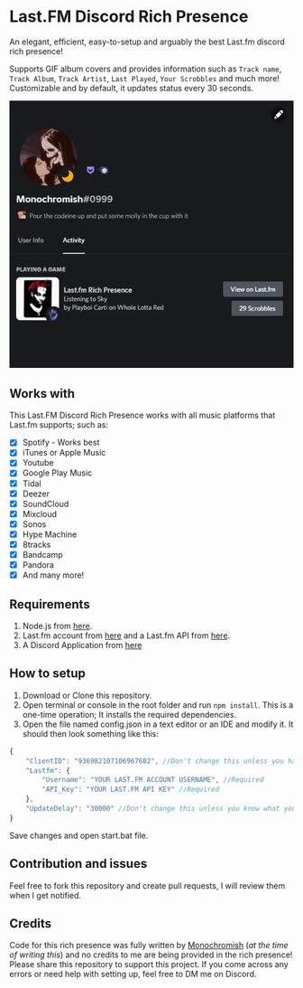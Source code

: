 # Last.FM Discord Rich Presence

An elegant, efficient, easy-to-setup and arguably the best Last.fm discord rich presence!

Supports GIF album covers and provides information such as `Track name`, `Track Album`, `Track Artist`, `Last Played`, `Your Scrobbles` and much more!
Customizable and by default, it updates status every 30 seconds.

![alt text](Example.gif 'Example')

## Works with

This Last.FM Discord Rich Presence works with all music platforms that Last.fm supports; such as:

- [x] Spotify - Works best
- [x] iTunes or Apple Music
- [x] Youtube
- [x] Google Play Music
- [x] Tidal
- [x] Deezer
- [x] SoundCloud
- [x] Mixcloud
- [x] Sonos
- [x] Hype Machine
- [x] 8tracks
- [x] Bandcamp
- [x] Pandora
- [x] And many more!

## Requirements

1. Node.js from [here](https://nodejs.org).
2. Last.fm account from [here](https://www.last.fm/join) and a Last.fm API from [here](https://www.last.fm/api/account/create).
3. A Discord Application from [here](https://discord.com/developers/applications)

## How to setup

1. Download or Clone this repository.
2. Open terminal or console in the root folder and run `npm install`. This is a one-time operation; It installs the required dependencies.
3. Open the file named config.json in a text editor or an IDE and modify it.
   It should then look something like this:

```js
{
    "ClientID": "936982107106967602", //Don't change this unless you have a discord client application of your own. | Optional
    "Lastfm": {
        "Username": "YOUR LAST.FM ACCOUNT USERNAME", //Required
        "API_Key": "YOUR LAST.FM API KEY" //Required
    },
    "UpdateDelay": "30000" //Don't change this unless you know what you are doing; Decreasing this may cause errors or may possible get your API rate-limited! | Required
}
```

Save changes and open start.bat file.

## Contribution and issues

Feel free to fork this repository and create pull requests, I will review them when I get notified.

## Credits

Code for this rich presence was fully written by [Monochromish](https://monolul.me) (_at the time of writing this_) and no credits to me are being provided in the rich presence! Please share this repository to support this project.
If you come across any errors or need help with setting up, feel free to DM me on Discord.
